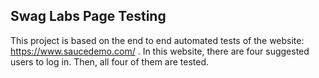 ## Swag Labs Page Testing

This project is based on the end to end automated tests of the website: https://www.saucedemo.com/ .
In this website, there are four suggested users to log in. Then, all four of them are tested.